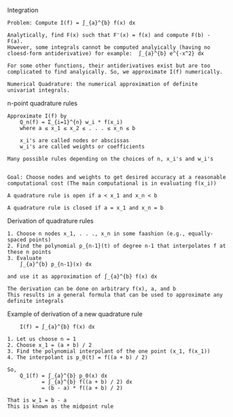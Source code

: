 Integration

    Problem: Compute I(f) = ∫_{a}^{b} f(x) dx

    Analytically, find F(x) such that F'(x) = f(x) and compute F(b) - F(a). 
    However, some integrals cannot be computed analyically (having no cloesd-form antiderivative) for example:  ∫_{a}^{b} e^{-x^2} dx

    For some other functions, their antiderivatives exist but are too complicated to find analyically. So, we approximate I(f) numerically.

    Numerical Quadrature: the numerical approximation of definite univariat integrals.


n-point quadrature rules
    
    Approximate I(f) by
        Q_n(f) = Σ_{i=1}^{n} w_i * f(x_i)
        where a ≤ x_1 ≤ x_2 ≤ . . . ≤ x_n ≤ b 

        x_i's are called nodes or abscissas
        w_i's are called weights or coefficients 

    Many possible rules depending on the choices of n, x_i's and w_i's


    Goal: Choose nodes and weights to get desired accuracy at a reasonable computational cost (The main computational is in evaluating f(x_i))

    A quadrature rule is open if a < x_1 and x_n < b 

    A quadrature rule is closed if a = x_1 and x_n = b 


Derivation of quadrature rules 
    
    1. Choose n nodes x_1, . . ., x_n in some faashion (e.g., equally-spaced points)
    2. Find the polynomial p_{n-1}(t) of degree n-1 that interpolates f at these n points 
    3. Evaluate
        ∫_{a}^{b} p_{n-1}(x) dx 

    and use it as approximation of ∫_{a}^{b} f(x) dx
    
    The derivation can be done on arbitrary f(x), a, and b 
    This results in a general formula that can be used to approximate any definite integrals 


Example of derivation of a new quadrature rule 

        I(f) = ∫_{a}^{b} f(x) dx 

    1. Let us choose n = 1 
    2. Choose x_1 = (a + b) / 2
    3. Find the polynomial interpolant of the one point (x_1, f(x_1))
    4. The interpolant is p_0(t) = f((a + b) / 2)

    So, 
        Q_1(f) = ∫_{a}^{b} p_0(x) dx
               = ∫_{a}^{b} f((a + b) / 2) dx
               = (b - a) * f((a + b) / 2)

    That is w_1 = b - a 
    This is known as the midpoint rule
